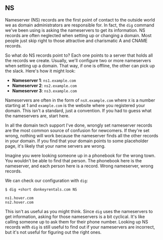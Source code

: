 ## NS

Nameserver (NS) records are the first point of contact to the outside world we as domain administrators are responsible for. In fact, the `dig` command we've been using is asking the nameservers to get its information. NS records are often neglected when setting up or changing a domain. Most people just skip right to those attractive and charismatic A and CNAME records.

So what do NS records point to? Each one points to a server that holds all the records we create. Usually, we'll configure two or more nameservers when setting up a domain. That way, if one is offline, the other can pick up the slack. Here's how it might look:

* **Nameserver 1**: `ns1.example.com`
* **Nameserver 2**: `ns2.example.com`
* **Nameserver 3**: `ns3.example.com`

Nameservers are often in the form of `nsX.example.com` where `X` is a number starting at 1 and `example.com` is the website where you registered your domain. This isn't a standard, just a convention. If you had to guess what the nameservers are, start here.

In all the domain tech support I've done, wrongly set nameserver records are the most common source of confusion for newcomers. If they're set wrong, nothing will work because the nameserver finds all the other records in your domain. If you find that your domain points to some placeholder page, it's likely that your name servers are wrong.

Imagine you were looking someone up in a phonebook for the wrong town. You wouldn't be able to find that person. The phonebook here is the nameserver, and each person here is a record. Wrong nameserver, wrong records.

We can check our configuration with `dig`:

```
$ dig +short donkeyrentals.com NS

ns1.hover.com
ns2.hover.com
```

This isn't as useful as you might think. Since `dig` uses the nameservers to get information, asking for those nameservers is a bit cyclical. It's like calling someone up to ask them for their phone number. Looking up NS records with `dig` is still useful to find out if your nameservers are incorrect, but it's not useful for figuring out the right ones.
